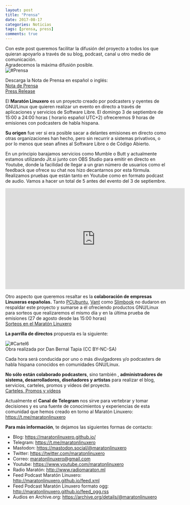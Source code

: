 ```yaml
---
layout: post
title: "Prensa"
date: 2017-08-17
categories: Noticias
tags: [prensa, press]
comments: true
---
```

Con este post queremos facilitar la difusión del proyecto a todos los que quieran apoyarlo a través de su blog, podcast, canal u otro medio de comunicación.  
Agradecemos la máxima difusión posible.  
![#Prensa](https://maratonlinuxero.github.io/images/Prensa.png)

Descarga la Nota de Prensa en español o inglés:  
[Nota de Prensa](https://maratonlinuxero.github.io/images/NotaPrensa.pdf)  
[Press Release](https://maratonlinuxero.github.io/images/PressRelease.pdf)

El **Maratón Linuxero** es un proyecto creado por podcasters y oyentes de GNU/Linux que quieren realizar un evento en directo a través de aplicaciones y servicios de Software Libre.
El domingo 3 de septiembre de 15:00 a 24:00 horas ( horario español UTC+2) ofreceremos 9 horas de emisiones con podcasters de habla hispana.

**Su origen** fue ver si era posible sacar a delantes emisiones en directo como otras organizaciones han hecho, pero sin recurrir a sistemas privativos, o por lo menos que sean afines al Software Libre o de Código Abierto.

En un principio barajamos servicios como Mumble o Butt y actualmente estamos utilizando Jit.si junto con OBS Studio para emitir en directo en Youtube, donde la facilidad de llegar a un gran número de usuarios como el feedback que ofrece su chat nos hizo decantarnos por esta fórmula.
Realizamos pruebas que están tanto en Youtube como en formato podcast de audio. Vamos a hacer un total de 5 antes del evento del 3 de septiembre.  
<iframe width="560" height="315" src="https://www.youtube.com/embed/videoseries?list=PLz7ZCufmrnKJCLvFetPvz2mdiBy4vSmKf" frameborder="0" allowfullscreen></iframe>

Otro aspecto que queremos resaltar es la **colaboración de empresas Linuxeras españolas.** Tanto [PCUbuntu](https://www.pcubuntu.es), [Vant](http://www.vantpc.es) como [Slimbook](https://slimbook.es/) no dudaron en respaldar este proyecto y sumarse a él ofreciendo productos GNU/Linux para sorteos que realizaremos el mismo día y en la última prueba de emisiones (27 de agosto desde las 15:00 horas)  
[Sorteos en el Maratón Linuxero](https://maratonlinuxero.github.io/Sorteos/)

**La parrilla de directos** propuesta es la siguiente:

![#Cartel6](https://maratonlinuxero.github.io/images/carteldirectosmaratonlinuxero.png)  
Obra realizada por Dan Bernal Tapia (CC BY-NC-SA)


Cada hora será conducida por uno o más divulgadores y/o podcasters de habla hispana conocidos en comunidades GNU/Linux.

**No sólo están colaborado podcasters**, sino también , **administradores de sistema, desarrolladores, diseñadores y artistas** para realizar el blog, servicios, carteles, promos y vídeos del proyecto.  
[Carteles, Promos y vídeos](https://maratonlinuxero.github.io/Carteles,-Promos-y-videos/)

Actualmente el **Canal de Telegram** nos sirve para vertebrar y tomar decisiones y es una fuente de conocimientos y experiencias de esta comunidad que hemos creado en torno al Maratón Linuxero: <https://t.me/maratonlinuxero>

**Para más información**, te dejamos las siguientes formas de contacto:

+ Blog: <https://maratonlinuxero.github.io/>
+ Telegram: <https://t.me/maratonlinuxero>
+ Mastodon: <https://mastodon.social/@maratonlinuxero>
+ Twitter: <https://twitter.com/maratonlinuxero>
+ Correo: <maratonlinuxero@gmail.com>
+ Youtube: <https://www.youtube.com/maratonlinuxero>
+ Radio Maratón: <http://www.radiomaraton.ml>
+ Feed Podcast Maratón Linuxero: <http://maratonlinuxero.github.io/feed.xml>
+ Feed Podcast Maratón Linuxero formato ogg: <http://maratonlinuxero.github.io/feed_ogg.rss>
+ Audios en Archive.org: <https://archive.org/details/@maratonlinuxero>


